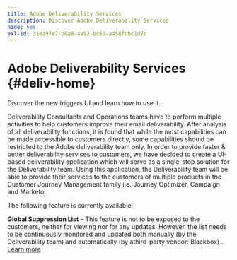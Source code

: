 ```yaml
---
title: Adobe Deliverability Services
description: Discover Adobe Deliverability Services
hide: yes
exl-id: 31ea97e7-b0a0-4a92-bc69-a458fdbc1d7c
---
```

# Adobe Deliverability Services {#deliv-home}

Discover the new triggers UI and learn how to use it.

Deliverability Consultants and Operations teams have to perform multiple activities to help customers improve their email deliverability. After analysis of all deliverability functions, it is found that while the most capabilities can be made accessible to customers directly, some capabilities should be restricted to the Adobe deliverability team only. In order to provide faster & better deliverability services to customers, we have decided to create a UI-based deliverability application which will serve as a single-stop solution for the Deliverability team. Using this application, the Deliverability team will be able to provide their services to the customers of multiple products in the Customer Journey Management family i.e. Journey Optimizer, Campaign and Marketo.

The following feature is currently available:

**Global Suppression List** – This feature is not to be exposed to the customers, neither for viewing nor for any updates. However, the list needs to be continuously monitored and updated both manually (by the Deliverability team) and automatically (by athird-party vendor: Blackbox) . [Learn more](global-suppression-list.md)

